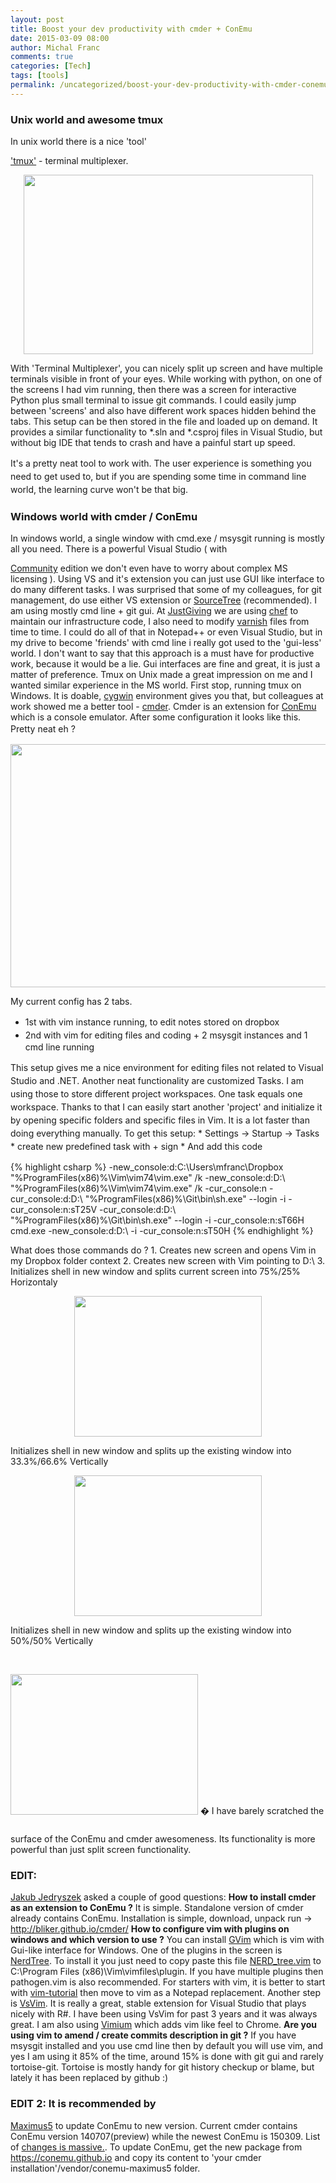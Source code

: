 ```yaml
---
layout: post
title: Boost your dev productivity with cmder + ConEmu
date: 2015-03-09 08:00
author: Michal Franc
comments: true
categories: [Tech]
tags: [tools]
permalink: /uncategorized/boost-your-dev-productivity-with-cmder-conemu/
---
```

<h3>Unix world and awesome tmux</h3>

<p>In unix world there is a nice 'tool'</p>

<p><a href="http://tmux.sourceforge.net/">'tmux'</a> - terminal multiplexer.</p>

<p style="text-align: center;">
  <img class="aligncenter" src="http://www.mfranc.com/wp-content/uploads/2015/02/tmux3.png" alt="" width="463" height="287" />
</p>

<p>With 'Terminal Multiplexer', you can nicely split up screen and have multiple terminals visible in front of your eyes. While working with python, on one of the screens I had vim running, then there was a screen for interactive Python plus small terminal to issue git commands. I could easily jump between 'screens' and also have different work spaces hidden behind the tabs. This setup can be then stored in the file and loaded up on demand. It provides a similar functionality to *.sln and *.csproj files in Visual Studio, but without big IDE that tends to crash and have a painful start up speed.</p>

<p><span style="line-height: 1.5;">It's a pretty neat tool to work with. The user experience is something you need to get used to, but if you are spending some time in command line world, the learning curve won't be that big.</span></p>

<h3>Windows world with cmder / ConEmu</h3>

<p>In windows world, a single window with cmd.exe / msysgit running is mostly all you need. There is a powerful Visual Studio ( with</p>

<p><a href="https://www.visualstudio.com/en-us/products/visual-studio-community-vs.aspx">Community</a> edition we don't even have to worry about complex MS licensing ). Using VS and it's extension you can just use GUI like interface to do many different tasks. I was surprised that some of my colleagues, for git management, do use either VS extension or <a href="http://www.sourcetreeapp.com/">SourceTree</a> (recommended). I am using mostly cmd line + git gui. At <a href="https://home.justgiving.com/">JustGiving</a> we are using <a href="https://www.chef.io/chef/">chef</a> to maintain our infrastructure code, I also need to modify <a href="https://www.varnish-cache.org/">varnish</a> files from time to time. I could do all of that in Notepad++ or even Visual Studio, but in my drive to become 'friends' with cmd line i really got used to the 'gui-less' world. I don't want to say that this approach is a must have for productive work, because it would be a lie. Gui interfaces are fine and great, it is just a matter of preference. Tmux on Unix made a great impression on me and I wanted similar experience in the MS world. First stop, running tmux on Windows. It is doable, <a href="https://www.cygwin.com/">cygwin</a> environment gives you that, but colleagues at work showed me a better tool - <a href="http://bliker.github.io/cmder/">cmder</a>. Cmder is an extension for <a href="http://sourceforge.net/projects/conemu/">ConEmu</a> which is a console emulator. After some configuration it looks like this. <span style="line-height: 1.5;">Pretty neat eh ?</span></p>

<p style="text-align: center;">
  <img class="aligncenter" src="http://www.mfranc.com/wp-content/uploads/2015/02/cmder.jpg" alt="" width="691" height="389" />
</p>

<p>My current config has 2 tabs.</p>

<ul>
<li><span style="line-height: 1.5;">1st with </span><span style="line-height: 1.5;">vim instance running, to edit notes stored on dropbox </span></li>
<li><span style="line-height: 1.5;">2nd with </span><span style="line-height: 1.5;">vim for editing files and coding + 2 msysgit instances and 1 cmd line running</span></li>
</ul>

<p><span style="line-height: 1.5;">This setup gives me a nice environment for editing files not related to Visual Studio and .NET. Another neat functionality are </span>customized<span style="line-height: 1.5;"> Tasks. I am using those to store different project workspaces. One task equals one workspace. Thanks to that I can </span>easily<span style="line-height: 1.5;"> start another 'project' and initialize it by opening specific folders and specific files in Vim. It is a lot faster than doing everything manually.</span> To get this setup: * <span style="line-height: 1.5;">Settings -> Startup -> Tasks</span> * <span style="line-height: 1.5;">create new predefined task with + sign</span> * <span style="line-height: 1.5;">And add this code</span></p>


{% highlight csharp %}
-new_console:d:C:\Users\mfranc\Dropbox "%ProgramFiles(x86)%\Vim\vim74\vim.exe" /k 
-new_console:d:D:\ "%ProgramFiles(x86)%\Vim\vim74\vim.exe" /k -cur_console:n
-cur_console:d:D:\ "%ProgramFiles(x86)%\Git\bin\sh.exe" --login -i -cur_console:n:sT25V
-cur_console:d:D:\ "%ProgramFiles(x86)%\Git\bin\sh.exe" --login -i -cur_console:n:sT66H
cmd.exe -new_console:d:D:\ -i -cur_console:n:sT50H
{% endhighlight %}


<p>What does those commands do ? 1. Creates new screen and opens Vim in my Dropbox folder context 2. Creates new screen with Vim pointing to D:\ 3. Initializes shell in new window and splits current screen into 75%/25% Horizontaly</p>

<p style="text-align: center;">
  <img class="aligncenter" src="http://www.mfranc.com/wp-content/uploads/2015/03/75_25.jpg" alt="" width="300" height="225" />
</p>

<p>Initializes shell in new window and splits up the existing window into 33.3%/66.6% Vertically</p>

<p style="text-align: center;">
  <img class="aligncenter" src="http://www.mfranc.com/wp-content/uploads/2015/03/75_25_66.jpg" alt="" width="300" height="225" />
</p>

<p>Initializes shell in new window and splits up the existing window into 50%/50% Vertically</p>

<p><img class="aligncenter" style="margin-top: 30.3551120758057px; margin-bottom: 30.3551120758057px; line-height: 21.8181819915772px;" src="http://www.mfranc.com/wp-content/uploads/2015/03/75_25_66_50.jpg" alt="" width="300" height="225" /> � I have barely scratched the surface of the ConEmu and cmder awesomeness. Its functionality is more powerful than just split screen functionality.</p>

<h3>EDIT:</h3>

<p><a href="http://jj09.net/">Jakub Jedryszek</a> asked a couple of good questions: <strong>How to install cmder as an extension to ConEmu ?</strong> It is simple. Standalone version of cmder already contains ConEmu. Installation is simple, download, unpack run -> <a href="http://bliker.github.io/cmder/">http://bliker.github.io/cmder/</a> <strong>How to configure vim with plugins on windows and which version to use ?</strong> You can install <a href="http://www.vim.org/download.php#pc">GVim</a> which is vim with Gui-like interface for Windows. One of the plugins in the screen is <a href="https://github.com/scrooloose/nerdtree">NerdTree</a>. To install it you just need to copy paste this file <a href="https://github.com/scrooloose/nerdtree/tree/master/plugin">NERD_tree.vim</a> to C:\Program Files (x86)\Vim\vimfiles\plugin. If you have multiple plugins then pathogen.vim is also recommended. For starters with vim, it is better to start with <a href="http://www.openvim.com/">vim-tutorial</a> then move to vim as a Notepad replacement. Another step is <a href="https://visualstudiogallery.msdn.microsoft.com/59ca71b3-a4a3-46ca-8fe1-0e90e3f79329">VsVim</a>. It is really a great, stable extension for Visual Studio that plays nicely with R#. I have been using VsVim for past 3 years and it was always great. I am also using <a href="https://chrome.google.com/webstore/detail/vimium/dbepggeogbaibhgnhhndojpepiihcmeb">Vimium</a> which adds vim like feel to Chrome. <strong>Are you using vim to amend / create commits description in git ?</strong> If you have msysgit installed and you use cmd line then by default you will use vim, and yes I am using it 85% of the time, around 15% is done with git gui and rarely tortoise-git. Tortoise is mostly handy for git history checkup or blame, but lately it has been replaced by github :)</p>

<h3>EDIT 2: It is recommended by</h3>

<p><a href="https://conemu.github.io/">Maximus5</a> to update ConEmu to new version. Current cmder contains ConEmu version 140707(preview) while the newest ConEmu is 150309. List of <a href="https://conemu.github.io/en/Whats_New.html">changes is massive.</a>. To update ConEmu, get the new package from <a href="https://conemu.github.io/">https://conemu.github.io</a> and copy its content to 'your cmder installation'/vendor/conemu-maximus5 folder.</p>

